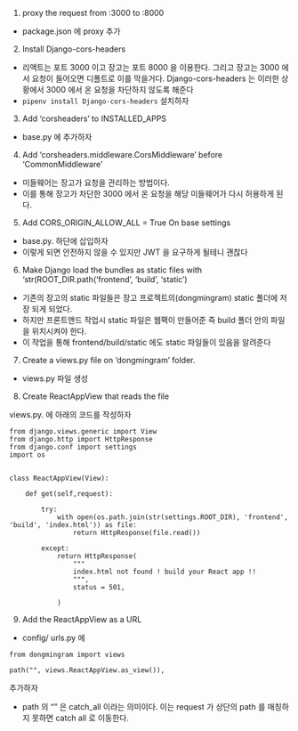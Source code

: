 1. proxy the request from :3000 to :8000

- package.json 에 proxy 추가

2. Install Django-cors-headers

- 리액트는 포트 3000 이고 장고는 포트 8000 을 이용한다. 그리고 장고는 3000 에서 요청이 들어오면 디폴트로 이를 막을거다. Django-cors-headers 는 이러한 상황에서 3000 에서 온 요청을 차단하지 않도록 해준다
- `pipenv install Django-cors-headers` 설치하자

3. Add ‘corsheaders’ to INSTALLED_APPS

- base.py 에 추가하자

4. Add ‘corsheaders.middleware.CorsMiddleware’ before ‘CommonMiddleware’

- 미들웨어는 장고가 요청을 관리하는 방법이다.
- 이를 통해 장고가 차단한 3000 에서 온 요청을 해당 미들웨어가 다시 허용하게 된다.

5. Add CORS_ORIGIN_ALLOW_ALL = True On base settings

- base.py. 하단에 삽입하자
- 이렇게 되면 안전하지 않을 수 있지만 JWT 을 요구하게 될테니 괜찮다

6. Make Django load the bundles as static files with ‘str(ROOT_DIR.path(‘frontend’, ‘build’, ‘static’)

- 기존의 장고의 static 파일들은 장고 프로젝트의(dongmingram) static 폴더에 저장 되게 되었다.
- 하지만 프론트앤드 작업시 static 파일은 웹팩이 만들어준 즉 build 폴더 안의 파일을 위치시켜야 한다.
- 이 작업을 통해 frontend/build/static 에도 static 파일들이 있음을 알려준다

7. Create a views.py file on ‘dongmingram’ folder.

- views.py 파일 생성

8. Create ReactAppView that reads the file

views.py. 에 아래의 코드를 작성하자

```
from django.views.generic import View
from django.http import HttpResponse
from django.conf import settings
import os


class ReactAppView(View):

    def get(self,request):

        try:
            with open(os.path.join(str(settings.ROOT_DIR), 'frontend', 'build', 'index.html')) as file:
                return HttpResponse(file.read())

        except:
            return HttpResponse(
                """
                index.html not found ! build your React app !!
                """,
                status = 501,

            )
```

9. Add the ReactAppView as a URL

- config/ urls.py 에

```
from dongmingram import views

path("", views.ReactAppView.as_view()),
```

추가하자

- path 의 “” 은 catch_all 이라는 의미이다. 이는 request 가 상단의 path 를 매칭하지 못하면 catch all 로 이동한다.

